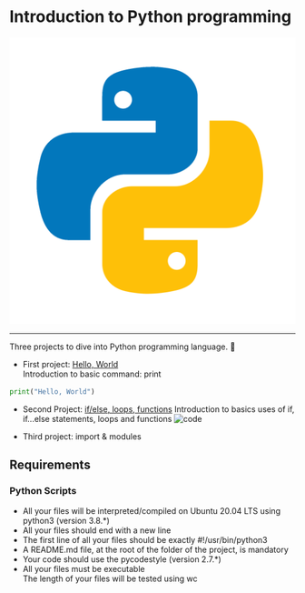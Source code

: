 # Introduction to Python programming

![python-logo](https://github.com/Entwoane/holbertonschool-higher_level_programming/blob/main/python-hello_world/asset/pngwing.com.png)

---


Three projects to dive into Python programming language. :snake:  


- First project: [Hello, World](https://github.com/Entwoane/holbertonschool-higher_level_programming/tree/main/python-hello_world)  
Introduction to basic command: print

```py
print("Hello, World")
```

- Second Project: [if/else, loops, functions](https://github.com/Entwoane/holbertonschool-higher_level_programming/tree/main/python-if_else_loops_functions)
  Introduction to basics uses of if, if...else statements, loops and functions
  ![code](https://s3.eu-west-3.amazonaws.com/hbtn.intranet.project.files/holbertonschool-higher-level_programming+/233/code.png)

- Third project: import & modules


## Requirements

### Python Scripts  

- All your files will be interpreted/compiled on Ubuntu 20.04 LTS using python3 (version 3.8.*)  
- All your files should end with a new line  
- The first line of all your files should be exactly #!/usr/bin/python3  
- A README.md file, at the root of the folder of the project, is mandatory  
- Your code should use the pycodestyle (version 2.7.*)  
- All your files must be executable  
The length of your files will be tested using wc  
